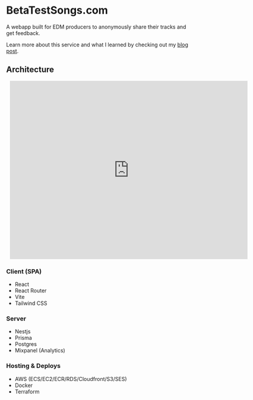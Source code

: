 # BetaTestSongs.com

A webapp built for EDM producers to anonymously share their tracks and get feedback. 

Learn more about this service and what I learned by checking out my [blog post](https://www.ericventor.com/posts/beta-test-songs).

## Architecture

<div style="width: 640px; height: 480px; margin: 10px; position: relative;"><iframe allowfullscreen frameborder="0" style="width:640px; height:480px" src="https://lucid.app/documents/embedded/53942ca1-d74d-4190-a7e0-5b6f009ea749" id="QdEciukitnTJ"></iframe></div>

### Client (SPA)
* React
* React Router
* Vite
* Tailwind CSS

### Server
* Nestjs
* Prisma
* Postgres
* Mixpanel (Analytics)

### Hosting & Deploys
* AWS (ECS/EC2/ECR/RDS/Cloudfront/S3/SES)
* Docker
* Terraform
